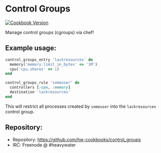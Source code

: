 # Control Groups
[![Cookbook Version](https://img.shields.io/cookbook/v/control_groups.svg)](https://supermarket.chef.io/cookbooks/control_groups)

Manage control groups (cgroups) via chef!

Example usage:
--------------

```ruby
control_groups_entry 'lackresources' do
  memory('memory.limit_in_bytes' => '1M')
  cpu('cpu.shares' => 1)
end

control_groups_rule 'someuser' do
  controllers [:cpu, :memory]
  destination 'lackresources'
end
```

This will restrict all processes created by `someuser` into
the `lackresources` control group.

Repository:
-----------

* Repository: https://github.com/hw-cookbooks/control_groups
* IRC: Freenode @ #heavywater
